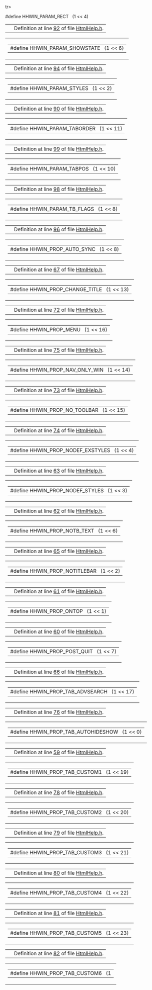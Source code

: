tr>
<td class="md" data-nowrap="" data-valign="top">#define HHWIN_PARAM_RECT   (1 &lt;&lt; 4)</td>
</tr>
</tbody>
</table></td>
</tr>
</tbody>
</table>

|  |  |
|----|----|
|   | Definition at line <a href="HtmlHelp_8h-source.md#l00092" class="el">92</a> of file <a href="HtmlHelp_8h-source.md" class="el">HtmlHelp.h</a>. |

<span id="92fbc6c5f9f7839d94c7d57f26e00e0a" class="anchor"></span>

<table class="mdTable" data-cellpadding="2" data-cellspacing="0">
<colgroup>
<col style="width: 100%" />
</colgroup>
<tbody>
<tr>
<td class="mdRow"><table data-cellpadding="0" data-cellspacing="0" data-border="0">
<tbody>
<tr>
<td class="md" data-nowrap="" data-valign="top">#define HHWIN_PARAM_SHOWSTATE   (1 &lt;&lt; 6)</td>
</tr>
</tbody>
</table></td>
</tr>
</tbody>
</table>

|  |  |
|----|----|
|   | Definition at line <a href="HtmlHelp_8h-source.md#l00094" class="el">94</a> of file <a href="HtmlHelp_8h-source.md" class="el">HtmlHelp.h</a>. |

<span id="0da2be9070657320fb6b8757155baf16" class="anchor"></span>

<table class="mdTable" data-cellpadding="2" data-cellspacing="0">
<colgroup>
<col style="width: 100%" />
</colgroup>
<tbody>
<tr>
<td class="mdRow"><table data-cellpadding="0" data-cellspacing="0" data-border="0">
<tbody>
<tr>
<td class="md" data-nowrap="" data-valign="top">#define HHWIN_PARAM_STYLES   (1 &lt;&lt; 2)</td>
</tr>
</tbody>
</table></td>
</tr>
</tbody>
</table>

|  |  |
|----|----|
|   | Definition at line <a href="HtmlHelp_8h-source.md#l00090" class="el">90</a> of file <a href="HtmlHelp_8h-source.md" class="el">HtmlHelp.h</a>. |

<span id="2efdd42d426849cb325d0027d9408591" class="anchor"></span>

<table class="mdTable" data-cellpadding="2" data-cellspacing="0">
<colgroup>
<col style="width: 100%" />
</colgroup>
<tbody>
<tr>
<td class="mdRow"><table data-cellpadding="0" data-cellspacing="0" data-border="0">
<tbody>
<tr>
<td class="md" data-nowrap="" data-valign="top">#define HHWIN_PARAM_TABORDER   (1 &lt;&lt; 11)</td>
</tr>
</tbody>
</table></td>
</tr>
</tbody>
</table>

|  |  |
|----|----|
|   | Definition at line <a href="HtmlHelp_8h-source.md#l00099" class="el">99</a> of file <a href="HtmlHelp_8h-source.md" class="el">HtmlHelp.h</a>. |

<span id="72c3e53251c5fb2c7f9d31369888cb8c" class="anchor"></span>

<table class="mdTable" data-cellpadding="2" data-cellspacing="0">
<colgroup>
<col style="width: 100%" />
</colgroup>
<tbody>
<tr>
<td class="mdRow"><table data-cellpadding="0" data-cellspacing="0" data-border="0">
<tbody>
<tr>
<td class="md" data-nowrap="" data-valign="top">#define HHWIN_PARAM_TABPOS   (1 &lt;&lt; 10)</td>
</tr>
</tbody>
</table></td>
</tr>
</tbody>
</table>

|  |  |
|----|----|
|   | Definition at line <a href="HtmlHelp_8h-source.md#l00098" class="el">98</a> of file <a href="HtmlHelp_8h-source.md" class="el">HtmlHelp.h</a>. |

<span id="0fea13367efdee06773e4b6ccc9476f1" class="anchor"></span>

<table class="mdTable" data-cellpadding="2" data-cellspacing="0">
<colgroup>
<col style="width: 100%" />
</colgroup>
<tbody>
<tr>
<td class="mdRow"><table data-cellpadding="0" data-cellspacing="0" data-border="0">
<tbody>
<tr>
<td class="md" data-nowrap="" data-valign="top">#define HHWIN_PARAM_TB_FLAGS   (1 &lt;&lt; 8)</td>
</tr>
</tbody>
</table></td>
</tr>
</tbody>
</table>

|  |  |
|----|----|
|   | Definition at line <a href="HtmlHelp_8h-source.md#l00096" class="el">96</a> of file <a href="HtmlHelp_8h-source.md" class="el">HtmlHelp.h</a>. |

<span id="cca7e92ca510652d7162796cc6ee4820" class="anchor"></span>

<table class="mdTable" data-cellpadding="2" data-cellspacing="0">
<colgroup>
<col style="width: 100%" />
</colgroup>
<tbody>
<tr>
<td class="mdRow"><table data-cellpadding="0" data-cellspacing="0" data-border="0">
<tbody>
<tr>
<td class="md" data-nowrap="" data-valign="top">#define HHWIN_PROP_AUTO_SYNC   (1 &lt;&lt; 8)</td>
</tr>
</tbody>
</table></td>
</tr>
</tbody>
</table>

|  |  |
|----|----|
|   | Definition at line <a href="HtmlHelp_8h-source.md#l00067" class="el">67</a> of file <a href="HtmlHelp_8h-source.md" class="el">HtmlHelp.h</a>. |

<span id="4d161b27b48a9848df3bfd10920f55e4" class="anchor"></span>

<table class="mdTable" data-cellpadding="2" data-cellspacing="0">
<colgroup>
<col style="width: 100%" />
</colgroup>
<tbody>
<tr>
<td class="mdRow"><table data-cellpadding="0" data-cellspacing="0" data-border="0">
<tbody>
<tr>
<td class="md" data-nowrap="" data-valign="top">#define HHWIN_PROP_CHANGE_TITLE   (1 &lt;&lt; 13)</td>
</tr>
</tbody>
</table></td>
</tr>
</tbody>
</table>

|  |  |
|----|----|
|   | Definition at line <a href="HtmlHelp_8h-source.md#l00072" class="el">72</a> of file <a href="HtmlHelp_8h-source.md" class="el">HtmlHelp.h</a>. |

<span id="120afbd9390efc6a048a61cafefa6f16" class="anchor"></span>

<table class="mdTable" data-cellpadding="2" data-cellspacing="0">
<colgroup>
<col style="width: 100%" />
</colgroup>
<tbody>
<tr>
<td class="mdRow"><table data-cellpadding="0" data-cellspacing="0" data-border="0">
<tbody>
<tr>
<td class="md" data-nowrap="" data-valign="top">#define HHWIN_PROP_MENU   (1 &lt;&lt; 16)</td>
</tr>
</tbody>
</table></td>
</tr>
</tbody>
</table>

|  |  |
|----|----|
|   | Definition at line <a href="HtmlHelp_8h-source.md#l00075" class="el">75</a> of file <a href="HtmlHelp_8h-source.md" class="el">HtmlHelp.h</a>. |

<span id="35d955345dc6e1fbb7696d65e7aec554" class="anchor"></span>

<table class="mdTable" data-cellpadding="2" data-cellspacing="0">
<colgroup>
<col style="width: 100%" />
</colgroup>
<tbody>
<tr>
<td class="mdRow"><table data-cellpadding="0" data-cellspacing="0" data-border="0">
<tbody>
<tr>
<td class="md" data-nowrap="" data-valign="top">#define HHWIN_PROP_NAV_ONLY_WIN   (1 &lt;&lt; 14)</td>
</tr>
</tbody>
</table></td>
</tr>
</tbody>
</table>

|  |  |
|----|----|
|   | Definition at line <a href="HtmlHelp_8h-source.md#l00073" class="el">73</a> of file <a href="HtmlHelp_8h-source.md" class="el">HtmlHelp.h</a>. |

<span id="584586824e343d86c9de84bc899651d0" class="anchor"></span>

<table class="mdTable" data-cellpadding="2" data-cellspacing="0">
<colgroup>
<col style="width: 100%" />
</colgroup>
<tbody>
<tr>
<td class="mdRow"><table data-cellpadding="0" data-cellspacing="0" data-border="0">
<tbody>
<tr>
<td class="md" data-nowrap="" data-valign="top">#define HHWIN_PROP_NO_TOOLBAR   (1 &lt;&lt; 15)</td>
</tr>
</tbody>
</table></td>
</tr>
</tbody>
</table>

|  |  |
|----|----|
|   | Definition at line <a href="HtmlHelp_8h-source.md#l00074" class="el">74</a> of file <a href="HtmlHelp_8h-source.md" class="el">HtmlHelp.h</a>. |

<span id="0a400e2a2cc51257e7a8f10ebc80c73f" class="anchor"></span>

<table class="mdTable" data-cellpadding="2" data-cellspacing="0">
<colgroup>
<col style="width: 100%" />
</colgroup>
<tbody>
<tr>
<td class="mdRow"><table data-cellpadding="0" data-cellspacing="0" data-border="0">
<tbody>
<tr>
<td class="md" data-nowrap="" data-valign="top">#define HHWIN_PROP_NODEF_EXSTYLES   (1 &lt;&lt; 4)</td>
</tr>
</tbody>
</table></td>
</tr>
</tbody>
</table>

|  |  |
|----|----|
|   | Definition at line <a href="HtmlHelp_8h-source.md#l00063" class="el">63</a> of file <a href="HtmlHelp_8h-source.md" class="el">HtmlHelp.h</a>. |

<span id="0c730c55bb4c5ebc3c0e85e7f9d0c3f6" class="anchor"></span>

<table class="mdTable" data-cellpadding="2" data-cellspacing="0">
<colgroup>
<col style="width: 100%" />
</colgroup>
<tbody>
<tr>
<td class="mdRow"><table data-cellpadding="0" data-cellspacing="0" data-border="0">
<tbody>
<tr>
<td class="md" data-nowrap="" data-valign="top">#define HHWIN_PROP_NODEF_STYLES   (1 &lt;&lt; 3)</td>
</tr>
</tbody>
</table></td>
</tr>
</tbody>
</table>

|  |  |
|----|----|
|   | Definition at line <a href="HtmlHelp_8h-source.md#l00062" class="el">62</a> of file <a href="HtmlHelp_8h-source.md" class="el">HtmlHelp.h</a>. |

<span id="a1db7e5cca90dbe163c90eddc30466a4" class="anchor"></span>

<table class="mdTable" data-cellpadding="2" data-cellspacing="0">
<colgroup>
<col style="width: 100%" />
</colgroup>
<tbody>
<tr>
<td class="mdRow"><table data-cellpadding="0" data-cellspacing="0" data-border="0">
<tbody>
<tr>
<td class="md" data-nowrap="" data-valign="top">#define HHWIN_PROP_NOTB_TEXT   (1 &lt;&lt; 6)</td>
</tr>
</tbody>
</table></td>
</tr>
</tbody>
</table>

|  |  |
|----|----|
|   | Definition at line <a href="HtmlHelp_8h-source.md#l00065" class="el">65</a> of file <a href="HtmlHelp_8h-source.md" class="el">HtmlHelp.h</a>. |

<span id="90c589608ebce64ee94bbaf291e8a877" class="anchor"></span>

<table class="mdTable" data-cellpadding="2" data-cellspacing="0">
<colgroup>
<col style="width: 100%" />
</colgroup>
<tbody>
<tr>
<td class="mdRow"><table data-cellpadding="0" data-cellspacing="0" data-border="0">
<tbody>
<tr>
<td class="md" data-nowrap="" data-valign="top">#define HHWIN_PROP_NOTITLEBAR   (1 &lt;&lt; 2)</td>
</tr>
</tbody>
</table></td>
</tr>
</tbody>
</table>

|  |  |
|----|----|
|   | Definition at line <a href="HtmlHelp_8h-source.md#l00061" class="el">61</a> of file <a href="HtmlHelp_8h-source.md" class="el">HtmlHelp.h</a>. |

<span id="d0ed789ad2d4b8b726a4f58f2af96c49" class="anchor"></span>

<table class="mdTable" data-cellpadding="2" data-cellspacing="0">
<colgroup>
<col style="width: 100%" />
</colgroup>
<tbody>
<tr>
<td class="mdRow"><table data-cellpadding="0" data-cellspacing="0" data-border="0">
<tbody>
<tr>
<td class="md" data-nowrap="" data-valign="top">#define HHWIN_PROP_ONTOP   (1 &lt;&lt; 1)</td>
</tr>
</tbody>
</table></td>
</tr>
</tbody>
</table>

|  |  |
|----|----|
|   | Definition at line <a href="HtmlHelp_8h-source.md#l00060" class="el">60</a> of file <a href="HtmlHelp_8h-source.md" class="el">HtmlHelp.h</a>. |

<span id="af77eb9ea14480e74d01449a050938d3" class="anchor"></span>

<table class="mdTable" data-cellpadding="2" data-cellspacing="0">
<colgroup>
<col style="width: 100%" />
</colgroup>
<tbody>
<tr>
<td class="mdRow"><table data-cellpadding="0" data-cellspacing="0" data-border="0">
<tbody>
<tr>
<td class="md" data-nowrap="" data-valign="top">#define HHWIN_PROP_POST_QUIT   (1 &lt;&lt; 7)</td>
</tr>
</tbody>
</table></td>
</tr>
</tbody>
</table>

|  |  |
|----|----|
|   | Definition at line <a href="HtmlHelp_8h-source.md#l00066" class="el">66</a> of file <a href="HtmlHelp_8h-source.md" class="el">HtmlHelp.h</a>. |

<span id="44fb34e88900e69b5d95ce60d3e6e087" class="anchor"></span>

<table class="mdTable" data-cellpadding="2" data-cellspacing="0">
<colgroup>
<col style="width: 100%" />
</colgroup>
<tbody>
<tr>
<td class="mdRow"><table data-cellpadding="0" data-cellspacing="0" data-border="0">
<tbody>
<tr>
<td class="md" data-nowrap="" data-valign="top">#define HHWIN_PROP_TAB_ADVSEARCH   (1 &lt;&lt; 17)</td>
</tr>
</tbody>
</table></td>
</tr>
</tbody>
</table>

|  |  |
|----|----|
|   | Definition at line <a href="HtmlHelp_8h-source.md#l00076" class="el">76</a> of file <a href="HtmlHelp_8h-source.md" class="el">HtmlHelp.h</a>. |

<span id="80178ed5e1714ed3ee569ebd007bdc33" class="anchor"></span>

<table class="mdTable" data-cellpadding="2" data-cellspacing="0">
<colgroup>
<col style="width: 100%" />
</colgroup>
<tbody>
<tr>
<td class="mdRow"><table data-cellpadding="0" data-cellspacing="0" data-border="0">
<tbody>
<tr>
<td class="md" data-nowrap="" data-valign="top">#define HHWIN_PROP_TAB_AUTOHIDESHOW   (1 &lt;&lt; 0)</td>
</tr>
</tbody>
</table></td>
</tr>
</tbody>
</table>

|  |  |
|----|----|
|   | Definition at line <a href="HtmlHelp_8h-source.md#l00059" class="el">59</a> of file <a href="HtmlHelp_8h-source.md" class="el">HtmlHelp.h</a>. |

<span id="dc9977bb305635827d14e0ac56963bff" class="anchor"></span>

<table class="mdTable" data-cellpadding="2" data-cellspacing="0">
<colgroup>
<col style="width: 100%" />
</colgroup>
<tbody>
<tr>
<td class="mdRow"><table data-cellpadding="0" data-cellspacing="0" data-border="0">
<tbody>
<tr>
<td class="md" data-nowrap="" data-valign="top">#define HHWIN_PROP_TAB_CUSTOM1   (1 &lt;&lt; 19)</td>
</tr>
</tbody>
</table></td>
</tr>
</tbody>
</table>

|  |  |
|----|----|
|   | Definition at line <a href="HtmlHelp_8h-source.md#l00078" class="el">78</a> of file <a href="HtmlHelp_8h-source.md" class="el">HtmlHelp.h</a>. |

<span id="a5b030c0139aa83e96fd3d3e1da2f632" class="anchor"></span>

<table class="mdTable" data-cellpadding="2" data-cellspacing="0">
<colgroup>
<col style="width: 100%" />
</colgroup>
<tbody>
<tr>
<td class="mdRow"><table data-cellpadding="0" data-cellspacing="0" data-border="0">
<tbody>
<tr>
<td class="md" data-nowrap="" data-valign="top">#define HHWIN_PROP_TAB_CUSTOM2   (1 &lt;&lt; 20)</td>
</tr>
</tbody>
</table></td>
</tr>
</tbody>
</table>

|  |  |
|----|----|
|   | Definition at line <a href="HtmlHelp_8h-source.md#l00079" class="el">79</a> of file <a href="HtmlHelp_8h-source.md" class="el">HtmlHelp.h</a>. |

<span id="4a53e3daaea5943bdf23ef772e476f56" class="anchor"></span>

<table class="mdTable" data-cellpadding="2" data-cellspacing="0">
<colgroup>
<col style="width: 100%" />
</colgroup>
<tbody>
<tr>
<td class="mdRow"><table data-cellpadding="0" data-cellspacing="0" data-border="0">
<tbody>
<tr>
<td class="md" data-nowrap="" data-valign="top">#define HHWIN_PROP_TAB_CUSTOM3   (1 &lt;&lt; 21)</td>
</tr>
</tbody>
</table></td>
</tr>
</tbody>
</table>

|  |  |
|----|----|
|   | Definition at line <a href="HtmlHelp_8h-source.md#l00080" class="el">80</a> of file <a href="HtmlHelp_8h-source.md" class="el">HtmlHelp.h</a>. |

<span id="cde8f455bfc0a4ea5067998515821e53" class="anchor"></span>

<table class="mdTable" data-cellpadding="2" data-cellspacing="0">
<colgroup>
<col style="width: 100%" />
</colgroup>
<tbody>
<tr>
<td class="mdRow"><table data-cellpadding="0" data-cellspacing="0" data-border="0">
<tbody>
<tr>
<td class="md" data-nowrap="" data-valign="top">#define HHWIN_PROP_TAB_CUSTOM4   (1 &lt;&lt; 22)</td>
</tr>
</tbody>
</table></td>
</tr>
</tbody>
</table>

|  |  |
|----|----|
|   | Definition at line <a href="HtmlHelp_8h-source.md#l00081" class="el">81</a> of file <a href="HtmlHelp_8h-source.md" class="el">HtmlHelp.h</a>. |

<span id="b555ee42c9d2c21ba6149c0b61ea0627" class="anchor"></span>

<table class="mdTable" data-cellpadding="2" data-cellspacing="0">
<colgroup>
<col style="width: 100%" />
</colgroup>
<tbody>
<tr>
<td class="mdRow"><table data-cellpadding="0" data-cellspacing="0" data-border="0">
<tbody>
<tr>
<td class="md" data-nowrap="" data-valign="top">#define HHWIN_PROP_TAB_CUSTOM5   (1 &lt;&lt; 23)</td>
</tr>
</tbody>
</table></td>
</tr>
</tbody>
</table>

|  |  |
|----|----|
|   | Definition at line <a href="HtmlHelp_8h-source.md#l00082" class="el">82</a> of file <a href="HtmlHelp_8h-source.md" class="el">HtmlHelp.h</a>. |

<span id="eda0f19333ff3ba0121bd94183c614e2" class="anchor"></span>

<table class="mdTable" data-cellpadding="2" data-cellspacing="0">
<colgroup>
<col style="width: 100%" />
</colgroup>
<tbody>
<tr>
<td class="mdRow"><table data-cellpadding="0" data-cellspacing="0" data-border="0">
<tbody>
<tr>
<td class="md" data-nowrap="" data-valign="top">#define HHWIN_PROP_TAB_CUSTOM6   (1